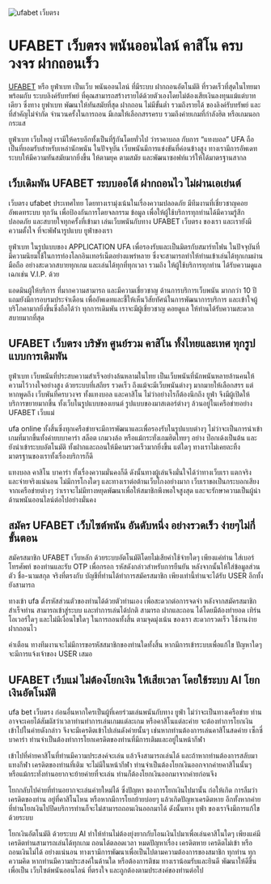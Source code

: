 ![ufabet เว็บตรง](https://ufabetv2.com/wp-content/uploads/2021/04/slides-pro-3.jpg)
# UFABET เว็บตรง พนันออนไลน์ คาสิโน ครบวงจร ฝากถอนเร็ว
[UFABET](https://ufabetv2.com/) หรือ ยูฟ่าเบท เป็นเว็บ พนันออนไลน์ ที่มีระบบ ฝากถอนอัตโนมัติ ที่รวดเร็วที่สุดในไทยมาพร้อมกับ ระบบลิงค์รับทรัพย์ ที่คุณสามารถสร้างรายได้ด้วยตัวเองโดยไม่ต้องเสียเงินลงทุนแม้แต่บาทเดียว ซึ่งทาง ยูฟาเบท พัฒนาให้ทันสมัยที่สุด ฝากถอน ไม่มีขั้นต่ำ รวมถึงรายได้ ของลิงค์รับทรัพย์ และที่สำคัญไม่จำกัด จำนวนครั้งในการถอน มีเกมให้เลือกสรรครบ รวมถึงค่ายเกมที่กำลังฮิต หรือเกมนอกกระแส

ยูฟ่าเบท เว็บใหญ่ เรามีให้ครบอีกทั้งเป็นที่รู้กันโดยทั่วไป ว่าราคาบอล กับการ “แทงบอล” UFA ถือเป็นที่ยอมรับสำหรับเหล่านักพนัน ในปัจจุบัน เว็บพนันมีการแข่งขันที่ค่อนข้างสูง ทางเรามีการอัพเดท ระบบให้มีความทันสมัยมากยิ่งขึ้น ให้ตามยุค ตามสมัย และพัฒนาซอฟท์แวร์ให้ได้มาตรฐานสากล
## เว็บเดิมพัน UFABET ระบบออโต้ ฝากถอนไว ไม่ผ่านเอเย่นต์
เว็บตรง ufabet ประเทศไทย โดยทางเรามุ่งเน้นในเรื่องความปลอดภัย มีทีมงานที่เชี่ยวชาญคอยอัพเดทระบบ ทุกวัน เพื่อป้องกันการโดยจลกรรม ข้อมูล เพื่อให้ผู้ใช้บริการทุกท่านได้มีความรู้สึกปลอดภัย และสบายใจทุกครั้งที่เข้ามา เล่นเว็บพนันกับทาง UFABET เว็บตรง ของเรา และเรายังมีความตั้งใจ ที่จะพัฬนารูปแบบ ยูฟ่าของเรา

ยูฟ่าเบท ในรูปแบบของ APPLICATION UFA เพื่อรองรับและเป็นมิตรกับสมาร์ทโฟน ในปัจจุบันที่มีความนิยมใช้ในการท่องโลกอินเทอร์เน็ตอย่างแพร่หลาย ซึ่งจะสามารถทำให้ท่านเข้าเล่นได้ทุกเกมผ่านมือถือ อย่างสะดวกสบายทุกเกม และเล่นได้ทุกที่ทุกเวลา รวมถึง ให้ผู้ใช้บริการทุกท่าน ได้รับความดูแลเฉกเช่น V.I.P. ด้วย

แอดมินผู้ให้บริการ ที่มากความสามารถ และมีความเชี่ยวชาญ ด้านการบริการเว็บพนัน มากกว่า 10 ปี แถมยังมีการอบรมประจำเดือน เพื่ออัพเดทและชี้ให้เห็นวิสัยทัศน์ในการพัฒนาการบริการ และเข้าใจผู้บริโภคามากยิ่งขึ้นซึ่งถือได้ว่า ทุกการเดิมพัน เราจะมีผู้เชี่ยวชาญ คอยดูแล ให้ท่านได้รับความสะดวกสบายมากที่สุด
## UFABET เว็บตรง บริษัท ศูนย์รวม คาสิโน ทั้งไทยและเทศ ทุกรูปแบบการเดิมพัน
ยูฟ่าเบท เว็บพนันที่ประสบความสำเร็จอย่างล้นหลามในไทย เป็นเว็บพนันที่นักพนันหลายล้านคนให้ความไว้วางใจอย่างสูง ด้วยระบบที่เสถียร รวดเร็ว ถึงแม้จะมีเว็บพนันต่างๆ มากมายให้เลือกสรร แต่หากพูดถึง เว็บพันที่ครบวงจร ทั้งแทงบอล และคาสิโน ไม่ว่าอย่างไรก็ต้องนึกถึง ยูฟ่า จึงมีผู้เปิดให้บริการขยายมากขึ้น ทั้งเว็บในรูปแบบของเยนต์ รูปแบบของมาสเตอร์ต่างๆ ล้วนอยู่ในเครือข่ายอย่าง UFABET เว็บแม่

ufa online ทั้งสิ้นซึ่งทุกเครือข่ายจะมีการพัฒนาและเพื่อรองรับในรูปแบบต่างๆ ไม่ว่าจะเป็นการนำเข้าเกมที่มากขึ้นทั้งค่ายบบาคาร่า สล็อต เกมวงล้อ หรือแม้กระทั่งเกมฮิตไทยๆ อย่าง ป๊อกเด้งเป็นต้น และยังนำเข้าระบบอัตโนมัติ ทั้งฝากและถอนให้มีคามรวดเร็วมากยิ่งขึ้น แต่ใดๆ ทางเราไม่เคยละทิ้งมาตรฐานของเราทั้งเรื่องบริการก็ดี

แทงบอล คาสิโน บาคาร่า ทั้งเรื่องความมั่นคงก็ดี ดังนั้นทางผู้เล่นจึงมั่นใจได้ว่าทางเว็บเรา แตกจริง และจ่ายจริงแน่นอน ไม่มีการโกงใดๆ และทางเราต่อต้านเว็บโกงอย่างมาก เว็บเราขอเป็นกระบอกเสียงจากเครือข่ายต่างๆ ว่าเราจะไม่มีทางหยุดพัฒนาเพื่อให้สมาชิกพึงพอใจสูงสุด และจะรักษาความเป็นผู้นำด้านพนันออนไลน์ต่อไปอย่างมั่นคง
## สมัคร UFABET เว็บไซต์พนัน อันดับหนึ่ง อย่างรวดเร็ว ง่ายๆไม่กี่ขั้นตอน
สมัครสมาชิก UFABET เว็บหลัก ด้วยระบบอัตโนมัติโดยไม่เสียค่าใช้จ่ายใดๆ เพียงแค่ท่าน ใส่เบอร์โทรศัพท์ ของท่านและรับ OTP เพื่อกรอก รหัสดังกล่าวสำหรับการยืนยัน หลังจากนั้นให้ใส่ข้อมูลส่วนตัว ชื่อ-นามสกุล จริงที่ตรงกับ บัญชีที่ท่านได้ทำการสมัครสมาชิก เพียงเท่านี้ท่านจะได้รับ USER อีกทั้ง ยังสามารถ

ทางเข้า ufa ตั้งรหัสส่วนตัวของท่านได้ด้วยตัวท่านเอง เพื่อสะดวกต่อการจดจำ หลังจากสมัครสมาชิกสำเร็จท่าน สามารถเข้าสู่ระบบ และทำการเล่นได้ปกติ สามารถ ฝากและถอน ได้โดยมีต้องทำยอด เทิร์นโอเวอร์ใดๆ และไม่มีเงื่อนไขใดๆ ในการถอนทั้งสิ้น ตามจุดมุ่งเน้น ของเรา สะดวกรวดเร็ว ใช้งานง่าย ฝากถอนไว

คำเตือน ทางทีมงานจะไม่มีการขอรหัสสมาชิกของท่านใดทั้งสิ้น หากมีการเข้าระบบเพื่อแก้ไข ปัญหาใดๆ จะมีการแจ้งเจ้าของ USER เสมอ
## UFABET เว็บแม่ ไม่ต้องโยกเงิน ให้เสียเวลา โดยใช้ระบบ AI โยกเงินอัตโนมัติ
ufa bet เว็บตรง ก่อนอื่นหากใครเป็นผู้ที่เคยร่วมเล่นพนันกับทาง ยูฟ่า ไม่ว่าจะเป็นทางเครือข่าย ท่านอาจจะเคยได้สัมผัสว่าเวลาท่านทำการเล่นเกมแต่ละเกม หรือคาสิโนแต่ละค่าย จะต้องทำการโยกเงินเข้าไปในค่ายดังกล่าว จึงจะมีเครดิตเข้าไปเล่นดังค่ายนั้นๆ เช่นหากท่านต้องการเล่นคาสิโนสดค่าย เซ็กซี่บาคาร่า ท่านจำเป็นต้องทำการโยกเครดิตของท่านที่มีการเติมและอยู่ในหน้ากีฬา

เข้าไปที่ค่ายคาสิโนที่ท่านมีความประสงค์จะเล่น แล้วจึงสามารถเล่นได้ และถ้าหากท่านต้องการสลับมาแทงกีฬา เครดิตของท่านที่เติม จะไม่มีในหน้ากีฬา ท่านจำเป็นต้องโยกเงินออกจากค่ายคาสิโนนั้นๆ หรือแม้กระทั่งท่านอยากจะย้ายค่ายที่จะเล่น ท่านก็ต้องโยกเงินออกมาจากค่ายก่อนจึง

โยกกลับไปค่ายที่ท่านอยากจะเล่นค่ายใหม่ได้ ซึ่งปัญหา ของการโยกเงินไปมานั้น ก่อให้เกิด การลืมว่าเครดิตของท่าน อยู่ที่คาสิโนไหน หรือหากมีการโยกย้ายบ่อยๆ แล้วเกิดปัญหาเครดิตหาย อีกทั้งหากค่ายที่ท่านโยกเงินไปปิดบริการท่านก็จะไม่สามารถถอนเงินออกมาได้ ดังนั้นทาง ยูฟ่า ของเราจึงมีการแก้ไขด้วยระบบ

โยกเงินอัตโนมัติ ด้วยระบบ AI ทำให้ท่านไม่ต้องยุ่งยากกับโอนเงินไปมาเพื่อเล่นคาสิโนใดๆ เพียงแค่มีเครดิตท่านสามารถเล่นได้ทุกเกม ถอนได้ตลอดเวลา หมดปัญหาเรื่อง เครดิตหาย เครดิตไม่เข้า หรือถอนเงินไม่ได้ อย่างแน่นอน ทางเรามีการพัฒนาเพื่อเป็นไปตามความต้องการของสมาชิก ทุกท่าน ทุกความคิด หากท่านมีความประสงค์ในด้านใด หรือต้องการติชม ทางเราน้อมรับและยินดี พัฒนาให้ดีขึ้น เพื่อเป็น เว็บไซต์พนันออนไลน์ ที่ตรงใจ และถูกต้องตามประสงค์ของท่านต่อไป
